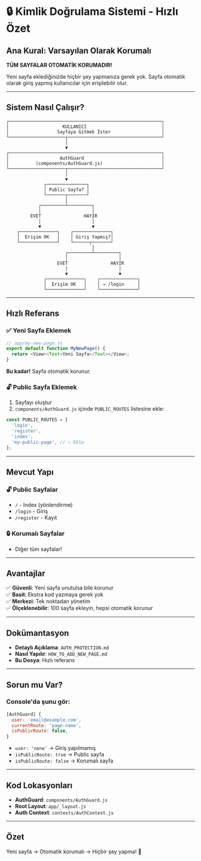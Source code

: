 # 🔒 Kimlik Doğrulama Sistemi - Hızlı Özet

## Ana Kural: Varsayılan Olarak Korumalı

**TÜM SAYFALAR OTOMATİK KORUMADIR!**

Yeni sayfa eklediğinizde hiçbir şey yapmanıza gerek yok. Sayfa otomatik olarak giriş yapmış kullanıcılar için erişilebilir olur.

---

## Sistem Nasıl Çalışır?

```
┌─────────────────────────────────────────────────────────┐
│                    KULLANICI                            │
│                  Sayfaya Gitmek İster                   │
└─────────────────────┬───────────────────────────────────┘
                      │
                      ▼
┌─────────────────────────────────────────────────────────┐
│                   AuthGuard                             │
│          (components/AuthGuard.js)                      │
└─────────────────────┬───────────────────────────────────┘
                      │
                      ▼
              ┌───────────────┐
              │ Public Sayfa? │
              └───────┬───────┘
                      │
            ┌─────────┴─────────┐
            │                   │
         EVET                HAYIR
            │                   │
            ▼                   ▼
    ┌──────────────┐    ┌──────────────┐
    │  Erişim OK   │    │ Giriş Yapmış?│
    └──────────────┘    └──────┬───────┘
                                │
                      ┌─────────┴─────────┐
                      │                   │
                   EVET                HAYIR
                      │                   │
                      ▼                   ▼
              ┌──────────────┐    ┌──────────────┐
              │  Erişim OK   │    │ → /login     │
              └──────────────┘    └──────────────┘
```

---

## Hızlı Referans

### ✅ Yeni Sayfa Eklemek

```javascript
// app/my-new-page.js
export default function MyNewPage() {
  return <View><Text>Yeni Sayfa</Text></View>;
}
```

**Bu kadar!** Sayfa otomatik korunur.

### 🔓 Public Sayfa Eklemek

1. Sayfayı oluştur
2. `components/AuthGuard.js` içinde `PUBLIC_ROUTES` listesine ekle:

```javascript
const PUBLIC_ROUTES = [
  'login',
  'register', 
  'index',
  'my-public-page', // ← Ekle
];
```

---

## Mevcut Yapı

### 🔓 Public Sayfalar
- `/` - Index (yönlendirme)
- `/login` - Giriş
- `/register` - Kayıt

### 🔒 Korumalı Sayfalar
- Diğer tüm sayfalar!

---

## Avantajlar

✅ **Güvenli**: Yeni sayfa unutulsa bile korunur  
✅ **Basit**: Ekstra kod yazmaya gerek yok  
✅ **Merkezi**: Tek noktadan yönetim  
✅ **Ölçeklenebilir**: 100 sayfa ekleyin, hepsi otomatik korunur  

---

## Dokümantasyon

- **Detaylı Açıklama**: `AUTH_PROTECTION.md`
- **Nasıl Yapılır**: `HOW_TO_ADD_NEW_PAGE.md`
- **Bu Dosya**: Hızlı referans

---

## Sorun mu Var?

### Console'da şunu gör:
```javascript
[AuthGuard] {
  user: 'email@example.com',
  currentRoute: 'page-name',
  isPublicRoute: false,
}
```

- `user: 'none'` → Giriş yapılmamış
- `isPublicRoute: true` → Public sayfa
- `isPublicRoute: false` → Korumalı sayfa

---

## Kod Lokasyonları

- **AuthGuard**: `components/AuthGuard.js`
- **Root Layout**: `app/_layout.js` 
- **Auth Context**: `contexts/AuthContext.js`

---

## Özet

Yeni sayfa → Otomatik korumalı → Hiçbir şey yapma! 🎉
